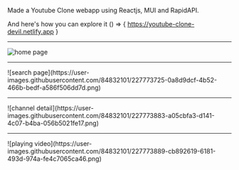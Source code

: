 Made a Youtube Clone webapp using Reactjs, MUI and RapidAPI.

And here's how you can explore it () => { https://youtube-clone-devil.netlify.app }

<hr />

![home page ](https://user-images.githubusercontent.com/84832101/227773665-264f986e-fa47-4d73-9204-c9894f1ce549.png)

<hr />
![search page](https://user-images.githubusercontent.com/84832101/227773725-0a8d9dcf-4b52-466b-bedf-a586f506dd7d.png)

<hr />
![channel detail](https://user-images.githubusercontent.com/84832101/227773883-a05cbfa3-d141-4c07-b4ba-056b5021fe17.png)

<hr />
![playing video](https://user-images.githubusercontent.com/84832101/227773889-cb892619-6181-493d-974a-fe4c7065ca46.png)

